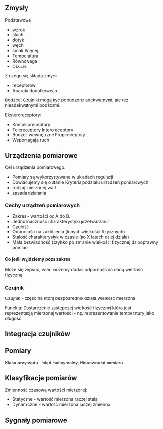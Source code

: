 ## Zmysły
Podstawowe
- wzrok
- słuch
- dotyk
- węch
- smak
Więcej
 - Temperatura
 - Równowaga
 - Czucie

Z czego się składa zmysł:
 - receptorów
 - Aparatu dodatkowego

Bodźce:
Czujniki mogą być pobudzone adekwatnymi, ale też nieadekwatnymi bodźcami.

Eksteroreceptory:
 - Kontaktoreceptory
 - Telereceptory
 Interoreceptory
  - Bodźce wewnętrzne
Propireceptory
 - Wspomagają ruch
## Urządzenia pomiarowe
Cel urządzenia pomiarowego:
 - Pomiary są wykorzystywane w układach regulacji
 - Dowiadujemy się o stanie
Kryteria podziału urządzeń pomiarowych:
- rodzaj mierzonej wart.
- zasada działania

### Cechy urządzeń pomiarowych
 - Zakres - wartości od A do B.
 - Jednoznaczność charakterystyki przetwarzania 
 - Czułość 
 - Odporność na zakłócenia (innych wielkości fizycznych)
 - Stałość charakterystyk w czasie (po X latach dalej działa)
 - Mała bezwładność (szybko po zmianie wielkości fizycznej da poprawny pomiar)
#### Co jeśli wyjdziemy poza zakres
Może się zepsuć, więc możemy dodać odporność na daną wielkość fizyczną.

### Czujnik
Czujnik - część na którą bezpośrednio działa wielkość mierzona

Funckja:
Dostarczenie zastępczej wielkość fizycznej która jest reprezentacją mierzonej wartości - np. reprezentowanie temperatury jako długość

## Integracja czujników

## Pomiary


Klasa przyrządu - błąd maksymalny, 
Niepewność pomiaru


## Klasyfikacje pomiarów
Zmienność czasową wartości mierzonej:
- Statyczne - wartość mierzona raczej stałą
- Dynamiczne - wartość mierzona raczej zmienna


## Sygnały pomiarowe
